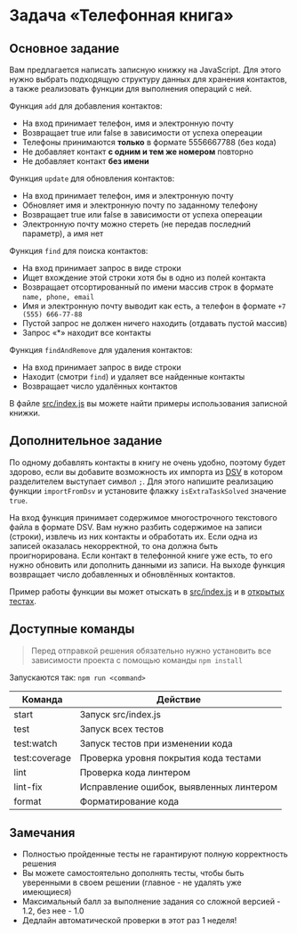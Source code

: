 # Задача «Телефонная книга»

## Основное задание

Вам предлагается написать записную книжку на JavaScript. Для этого нужно выбрать подходящую структуру
данных для хранения контактов, а также реализовать функции для выполнения операций с ней.

Функция `add` для добавления контактов:

- На вход принимает телефон, имя и электронную почту
- Возвращает true или false в зависимости от успеха опереации
- Телефоны принимаются **только** в формате 5556667788 (без кода)
- Не добавляет контакт **с одним и тем же номером** повторно
- Не добавляет контакт **без имени**

Функция `update` для обновления контактов:

- На вход принимает телефон, имя и электронную почту
- Обновляет имя и электронную почту по заданному телефону
- Возвращает true или false в зависимости от успеха опереации
- Электронную почту можно стереть (не передав последний параметр), а имя нет

Функция `find` для поиска контактов:

- На вход принимает запрос в виде строки
- Ищет вхождение этой строки хотя бы в одно из полей контакта
- Возвращает отсортированный по имени массив строк в формате `name, phone, email`
- Имя и электронную почту выводит как есть, а телефон в формате `+7 (555) 666-77-88`
- Пустой запрос не должен ничего находить (отдавать пустой массив)
- Запрос «\*» находит все контакты

Функция `findAndRemove` для удаления контактов:

- На вход принимает запрос в виде строки
- Находит (смотри `find`) и удаляет все найденные контакты
- Возвращает число удалённых контактов

В файле [src/index.js](./src/index.js) вы можете найти примеры использования записной книжки.

## Дополнительное задание

По одному добавлять контакты в книгу не очень удобно, поэтому будет здорово, если вы добавите
возможность их импорта из [DSV](https://en.wikipedia.org/wiki/Delimiter-separated_values) в котором
разделителем выступает символ `;`. Для этого напишите реализацию функции `importFromDsv` и установите
флажку `isExtraTaskSolved` значение `true`.

На вход функция принимает содержимое многострочного текстового файла в формате DSV. Вам нужно разбить содержимое на записи (строки), извлечь из них контакты и обработать их. Если одна из записей оказалась некорректной, то она должна быть проигнорирована. Если контакт в телефонной книге уже есть, то его нужно обновить или дополнить данными из записи. На выходе функция возвращает число добавленных и обновлённых контактов.

Пример работы функции вы может отыскать в [src/index.js](./src/index.js) и в [открытых тестах](./test/phonebook.spec.js).

## Доступные команды

> Перед отправкой решения обязательно нужно установить все зависимости проекта с помощью команды `npm install`

Запускаются так: `npm run <command>`

| Команда       | Действие                                |
| ------------- | --------------------------------------- |
| start         | Запуск src/index.js                     |
| test          | Запуск всех тестов                      |
| test:watch    | Запуск тестов при изменении кода        |
| test:coverage | Проверка уровня покрытия кода тестами   |
| lint          | Проверка кода линтером                  |
| lint-fix      | Исправление ошибок, выявленных линтером |
| format        | Форматирование кода                     |

## Замечания

- Полностью пройденные тесты не гарантируют полную корректность решения
- Вы можете самостоятельно дополнять тесты, чтобы быть уверенными в своем решении (главное - не удалять уже имеющиеся)
- Максимальный балл за выполнение задания со сложной версией - 1.2, без нее - 1.0
- Дедлайн автоматической проверки в этот раз 1 неделя!
